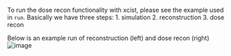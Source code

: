 To run the dose recon functionality with xcist, please see the example used in `run`. Basically we have three steps: 1. simulation 2. reconstruction 3. dose recon

Below is an example run of reconstruction (left) and dose recon (right) ![image](https://user-images.githubusercontent.com/100655819/229290244-a9b71a09-a1f1-480f-b034-81f1f88184cf.png)

